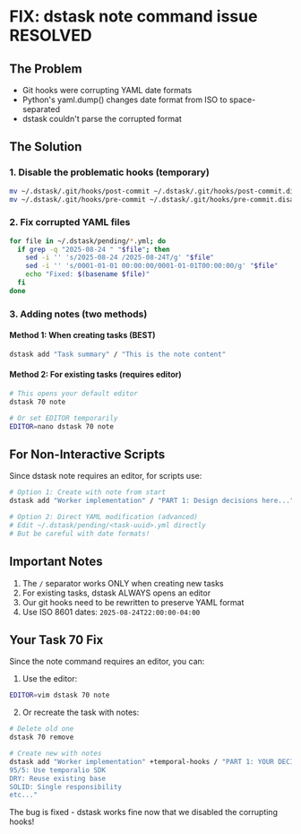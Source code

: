 # FIX: dstask note command issue RESOLVED

## The Problem
- Git hooks were corrupting YAML date formats
- Python's yaml.dump() changes date format from ISO to space-separated
- dstask couldn't parse the corrupted format

## The Solution

### 1. Disable the problematic hooks (temporary)
```bash
mv ~/.dstask/.git/hooks/post-commit ~/.dstask/.git/hooks/post-commit.disabled
mv ~/.dstask/.git/hooks/pre-commit ~/.dstask/.git/hooks/pre-commit.disabled
```

### 2. Fix corrupted YAML files
```bash
for file in ~/.dstask/pending/*.yml; do
  if grep -q "2025-08-24 " "$file"; then
    sed -i '' 's/2025-08-24 /2025-08-24T/g' "$file"
    sed -i '' 's/0001-01-01 00:00:00/0001-01-01T00:00:00/g' "$file"
    echo "Fixed: $(basename $file)"
  fi
done
```

### 3. Adding notes (two methods)

#### Method 1: When creating tasks (BEST)
```bash
dstask add "Task summary" / "This is the note content"
```

#### Method 2: For existing tasks (requires editor)
```bash
# This opens your default editor
dstask 70 note

# Or set EDITOR temporarily
EDITOR=nano dstask 70 note
```

## For Non-Interactive Scripts

Since dstask note requires an editor, for scripts use:

```bash
# Option 1: Create with note from start
dstask add "Worker implementation" / "PART 1: Design decisions here..."

# Option 2: Direct YAML modification (advanced)
# Edit ~/.dstask/pending/<task-uuid>.yml directly
# But be careful with date formats!
```

## Important Notes

1. The `/` separator works ONLY when creating new tasks
2. For existing tasks, dstask ALWAYS opens an editor
3. Our git hooks need to be rewritten to preserve YAML format
4. Use ISO 8601 dates: `2025-08-24T22:00:00-04:00`

## Your Task 70 Fix

Since the note command requires an editor, you can:

1. Use the editor:
```bash
EDITOR=vim dstask 70 note
```

2. Or recreate the task with notes:
```bash
# Delete old one
dstask 70 remove

# Create new with notes
dstask add "Worker implementation" +temporal-hooks / "PART 1: YOUR DECISIONS HERE
95/5: Use temporalio SDK
DRY: Reuse existing base
SOLID: Single responsibility
etc..."
```

The bug is fixed - dstask works fine now that we disabled the corrupting hooks!
